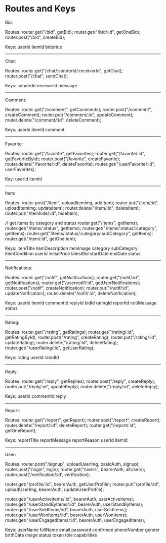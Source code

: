 # Routes and Keys

Bid:

Routes:
router.get("/bid", getBid);
router.get("/bid/:id", getOneBid);
router.post("/bid", createBid);

Keys:
userId
itemId
bidprice

---

Chat:

Routes:
router.get("/chat/:senderId/:receiverId", getChat);
router.post("/chat", sendChat);

Keys:
senderId
receiverId
message

---

Comment:

Routes:
router.get("/comment", getComments);
router.post("/comment", createComment);
router.put("/comment/:id", updateComment);
router.delete("/comment/:id", deleteComment);

Keys:
userId
itemId
comment

---

Favorite:

Routes:
router.get("/favorite", getFavorites);
router.get("/favorite/:id", getFavoriteById);
router.post("/favorite", createFavorite);
router.delete("/favorite/:id", deleteFavorite);
router.get("/userFavorite/:id", userFavorites);

Key:
userId
itemId

---

Item:

Routes:
router.post("/item", uploadItemImg, addItem);
router.put("/item/:id", uploadItemImg, updateItem);
router.delete("/item/:id", deleteItem);
router.put("/itemhide/:id", hideItem);

// get items by category and status
router.get("/items", getItems);
router.get("/items/:status", getItems);
router.get("/items/:status/:category", getItems);
router.get("/items/:status/:category/:subCategory", getItems);
router.get("/item/:id", getOneItem);

Keys:
itemTitle
itemDescription
itemImage
category
subCategory
itemCondition
userId
initialPrice
latestBid
startDate
endDate
status

---

Notifications:

Routes:
router.get("/notif", getNotifications);
router.get("/notif/:id", getNotifications);
router.get("/usernotif/:id", getUserNotifications);
router.post("/notif", createNotification);
router.put("/notif/:id", updateNotification);
router.delete("/notif/:id", deleteNotification);

Keys:
userId
itemId
commentId
replyId
bidId
ratingId
reportId
notiMessage
status

---

Rating:

Routes:
router.get("/rating", getRatings);
router.get("/rating/:id", getRatingById);
router.post("/rating", createRating);
router.put("/rating/:id", updateRating);
router.delete("/rating/:id", deleteRating);
router.get("/userRating/:id", getUserRating);

Keys:
rating
userId
ratedId

---

Reply:

Routes:
router.get("/reply", getReplies);
router.post("/reply", createReply);
router.put("/reply/:id", updateReply);
router.delete("/reply/:id", deleteReply);

Keys:
userId
commentId
reply

---

Report:

Routes:
router.get("/report", getReport);
router.post("/report", createReport);
router.delete("/report/:id", deleteReport);
router.get("/report/:id", getOneReport);

Keys:
reportTitle
reportMessage
reportReason
userId
itemId

---

User:

Routes:
router.post("/signup", uploadUserImg, basicAuth, signup);
router.post("/login", login);
router.get("/users", bearerAuth, allUsers);
router.post('/verification/:id', verification);

router.get("/profile/:id", bearerAuth, getUserProfile);
router.put("/profile/:id", uploadUserImg, bearerAuth, updateUserProfile);

router.get("/userActiveItems/:id", bearerAuth, userActiveItems);
router.get("/userStandByItems/:id", bearerAuth, userStandByItems);
router.get("/userSoldItems/:id", bearerAuth, userSoldItems);
router.get("/userWonItems/:id", bearerAuth, userWonItems);
router.get("/userEngagedItems/:id", bearerAuth, userEngagedItems);

Keys:
userName
fullName
email
password
confirmed
phoneNumber
gender
birthDate
image
status
token
role
capabilities
